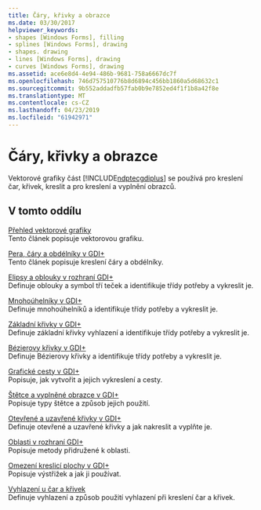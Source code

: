 ```yaml
---
title: Čáry, křivky a obrazce
ms.date: 03/30/2017
helpviewer_keywords:
- shapes [Windows Forms], filling
- splines [Windows Forms], drawing
- shapes. drawing
- lines [Windows Forms], drawing
- curves [Windows Forms], drawing
ms.assetid: ace6e8d4-4e94-486b-9681-758a6667dc7f
ms.openlocfilehash: 746d757510776b8d6894c456bb1860a5d68632c1
ms.sourcegitcommit: 9b552addadfb57fab0b9e7852ed4f1f1b8a42f8e
ms.translationtype: MT
ms.contentlocale: cs-CZ
ms.lasthandoff: 04/23/2019
ms.locfileid: "61942971"
---
```

# <a name="lines-curves-and-shapes"></a>Čáry, křivky a obrazce
Vektorové grafiky část [!INCLUDE[ndptecgdiplus](../../../../includes/ndptecgdiplus-md.md)] se používá pro kreslení čar, křivek, kreslit a pro kreslení a vyplnění obrazců.  
  
## <a name="in-this-section"></a>V tomto oddílu  
 [Přehled vektorové grafiky](vector-graphics-overview.md)  
 Tento článek popisuje vektorovou grafiku.  
  
 [Pera, čáry a obdélníky v GDI+](pens-lines-and-rectangles-in-gdi.md)  
 Tento článek popisuje kreslení čáry a obdélníky.  
  
 [Elipsy a oblouky v rozhraní GDI+](ellipses-and-arcs-in-gdi.md)  
 Definuje oblouky a symbol tří teček a identifikuje třídy potřeby a vykreslit je.  
  
 [Mnohoúhelníky v GDI+](polygons-in-gdi.md)  
 Definuje mnohoúhelníků a identifikuje třídy potřeby a vykreslit je.  
  
 [Základní křivky v GDI+](cardinal-splines-in-gdi.md)  
 Definuje základní křivky vyhlazení a identifikuje třídy potřeby a vykreslit je.  
  
 [Bézierovy křivky v GDI+](bezier-splines-in-gdi.md)  
 Definuje Bézierovy křivky a identifikuje třídy potřeby a vykreslit je.  
  
 [Grafické cesty v GDI+](graphics-paths-in-gdi.md)  
 Popisuje, jak vytvořit a jejich vykreslení a cesty.  
  
 [Štětce a vyplněné obrazce v GDI+](brushes-and-filled-shapes-in-gdi.md)  
 Popisuje typy štětce a způsob jejich použití.  
  
 [Otevřené a uzavřené křivky v GDI+](open-and-closed-curves-in-gdi.md)  
 Definuje otevřené a uzavřené křivky a jak nakreslit a vyplňte je.  
  
 [Oblasti v rozhraní GDI+](regions-in-gdi.md)  
 Popisuje metody přidružené k oblasti.  
  
 [Omezení kreslicí plochy v GDI+](restricting-the-drawing-surface-in-gdi.md)  
 Popisuje výstřižek a jak ji používat.  
  
 [Vyhlazení u čar a křivek](antialiasing-with-lines-and-curves.md)  
 Definuje vyhlazení a způsob použití vyhlazení při kreslení čar a křivek.
